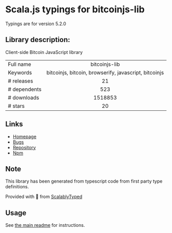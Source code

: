 
# Scala.js typings for bitcoinjs-lib

Typings are for version 5.2.0

## Library description:
Client-side Bitcoin JavaScript library

|                    |                 |
| ------------------ | :-------------: |
| Full name          | bitcoinjs-lib |
| Keywords           | bitcoinjs, bitcoin, browserify, javascript, bitcoinjs |
| # releases         | 21 |
| # dependents       | 523 |
| # downloads        | 1518853 |
| # stars            | 20 |

## Links
- [Homepage](https://github.com/bitcoinjs/bitcoinjs-lib#readme)
- [Bugs](https://github.com/bitcoinjs/bitcoinjs-lib/issues)
- [Repository](https://github.com/bitcoinjs/bitcoinjs-lib)
- [Npm](https://www.npmjs.com/package/bitcoinjs-lib)
    


## Note
This library has been generated from typescript code from first party type definitions.

Provided with :purple_heart: from [ScalablyTyped](https://github.com/oyvindberg/ScalablyTyped)

## Usage
See [the main readme](../../readme.md) for instructions.


